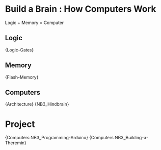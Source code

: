 # Build a Brain : How Computers Work
Logic + Memory = Computer

## Logic
{Logic-Gates}

## Memory
{Flash-Memory}

## Computers
{Architecture}
{NB3_Hindbrain}

# Project
{Computers:NB3_Programming-Arduino}
{Computers:NB3_Building-a-Theremin}